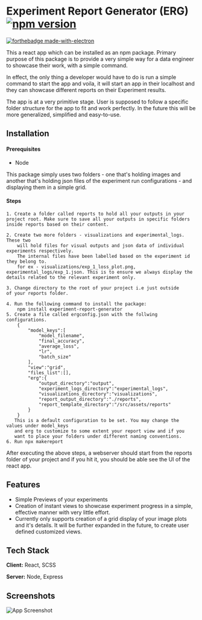 
# Experiment Report Generator (ERG) [![npm version](https://badge.fury.io/js/experiment-report-generator.svg)](https://badge.fury.io/js/experiment-report-generator)


[![forthebadge made-with-electron](https://raw.githubusercontent.com/VinitraMk/experiment-report-generator/master/demo/made-with-react.svg)](https://reactjs.org/)

This a react app which can be installed as an npm package. Primary
purpose of this package is to provide a very simple way for a data engineer
to showcase their work, with a simple command.

In effect, the only thing a developer would have to do is run a simple
command to start the app and voila, it will start an app in their
localhost and they can showcase different reports on their Experiment
results.

The app is at a very primitive stage. User is supposed to follow
a specific folder structure for the app to fit and work perfectly.
In the future this will be more generalized, simplified and easy-to-use.



## Installation

#### Prerequisites
* Node

This package simply uses two folders - one that's holding images and
another that's holding json files of the experiment run configurations -
and displaying them in a simple grid.

#### Steps

    1. Create a folder called reports to hold all your outputs in your project root. Make sure to save all your outputs in specific folders inside reports based on their content.

    2. Create two more folders - visualizations and experimental_logs. These two
        will hold files for visual outputs and json data of individual experiments respectively.
        The internal files have been labelled based on the experiment id they belong to.
        for ex - visualizations/exp_1_loss_plot.png, experimental_logs/exp_1.json. This is to ensure we always display the details related to the relevant experiment only.

    3. Change directory to the root of your project i.e just outside
    of your reports folder.

    4. Run the following command to install the package:
        npm install experiment-report-generator
    5. Create a file called ergconfig.json with the follwing configurations.
        {
            "model_keys":[
                "model_filename",
                "final_accuracy",
                "average_loss",
                "lr",
                "batch_size"
            ],
            "view":"grid",
            "files_list":[],
            "erg":{
                "output_directory":"output",
                "experiment_logs_directory":"experimental_logs",
                "visualizations_directory":"visualizations",
                "report_output_directory":"./reports",
                "report_template_directory":"/src/assets/reports"
            }
        }
       This is a default configuration to be set. You may change the values under model_keys
       and erg to customize to some extent your report view and if you
       want to place your folders under different naming conventions.
    6. Run npx makereport

After executing the above steps, a webserver should start from the reports
folder of your project and if you hit it, you should be able see
the UI of the react app.


    
## Features

- Simple Previews of your experiments
- Creation of instant views to showcase experiment progress
in a simple, effective manner with very little effort.
- Currently only supports creation of a grid display of your
image plots and it's details. It will be further expanded in the future,
to create user defined customized views.


## Tech Stack

**Client:** React, SCSS

**Server:** Node, Express


## Screenshots

![App Screenshot](https://raw.githubusercontent.com/VinitraMk/experiment-report-generator/master/demo/erg-doc.gif)